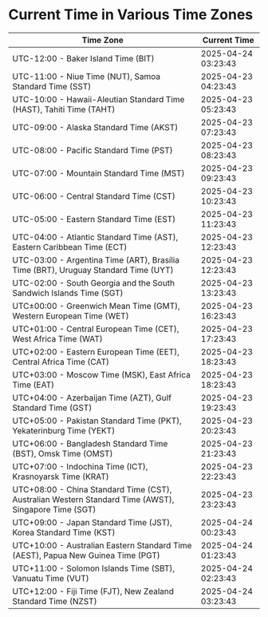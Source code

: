 # Current Time in Various Time Zones

| Time Zone | Current Time |
|-----------|--------------|
| UTC-12:00 - Baker Island Time (BIT) | 2025-04-24 03:23:43 |
| UTC-11:00 - Niue Time (NUT), Samoa Standard Time (SST) | 2025-04-23 04:23:43 |
| UTC-10:00 - Hawaii-Aleutian Standard Time (HAST), Tahiti Time (TAHT) | 2025-04-23 05:23:43 |
| UTC-09:00 - Alaska Standard Time (AKST) | 2025-04-23 07:23:43 |
| UTC-08:00 - Pacific Standard Time (PST) | 2025-04-23 08:23:43 |
| UTC-07:00 - Mountain Standard Time (MST) | 2025-04-23 09:23:43 |
| UTC-06:00 - Central Standard Time (CST) | 2025-04-23 10:23:43 |
| UTC-05:00 - Eastern Standard Time (EST) | 2025-04-23 11:23:43 |
| UTC-04:00 - Atlantic Standard Time (AST), Eastern Caribbean Time (ECT) | 2025-04-23 12:23:43 |
| UTC-03:00 - Argentina Time (ART), Brasília Time (BRT), Uruguay Standard Time (UYT) | 2025-04-23 12:23:43 |
| UTC-02:00 - South Georgia and the South Sandwich Islands Time (SGT) | 2025-04-23 13:23:43 |
| UTC±00:00 - Greenwich Mean Time (GMT), Western European Time (WET) | 2025-04-23 16:23:43 |
| UTC+01:00 - Central European Time (CET), West Africa Time (WAT) | 2025-04-23 17:23:43 |
| UTC+02:00 - Eastern European Time (EET), Central Africa Time (CAT) | 2025-04-23 18:23:43 |
| UTC+03:00 - Moscow Time (MSK), East Africa Time (EAT) | 2025-04-23 18:23:43 |
| UTC+04:00 - Azerbaijan Time (AZT), Gulf Standard Time (GST) | 2025-04-23 19:23:43 |
| UTC+05:00 - Pakistan Standard Time (PKT), Yekaterinburg Time (YEKT) | 2025-04-23 20:23:43 |
| UTC+06:00 - Bangladesh Standard Time (BST), Omsk Time (OMST) | 2025-04-23 21:23:43 |
| UTC+07:00 - Indochina Time (ICT), Krasnoyarsk Time (KRAT) | 2025-04-23 22:23:43 |
| UTC+08:00 - China Standard Time (CST), Australian Western Standard Time (AWST), Singapore Time (SGT) | 2025-04-23 23:23:43 |
| UTC+09:00 - Japan Standard Time (JST), Korea Standard Time (KST) | 2025-04-24 00:23:43 |
| UTC+10:00 - Australian Eastern Standard Time (AEST), Papua New Guinea Time (PGT) | 2025-04-24 01:23:43 |
| UTC+11:00 - Solomon Islands Time (SBT), Vanuatu Time (VUT) | 2025-04-24 02:23:43 |
| UTC+12:00 - Fiji Time (FJT), New Zealand Standard Time (NZST) | 2025-04-24 03:23:43 |
